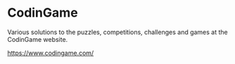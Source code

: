 # CodinGame

Various solutions to the puzzles, competitions, challenges and games at the CodinGame website.

https://www.codingame.com/
